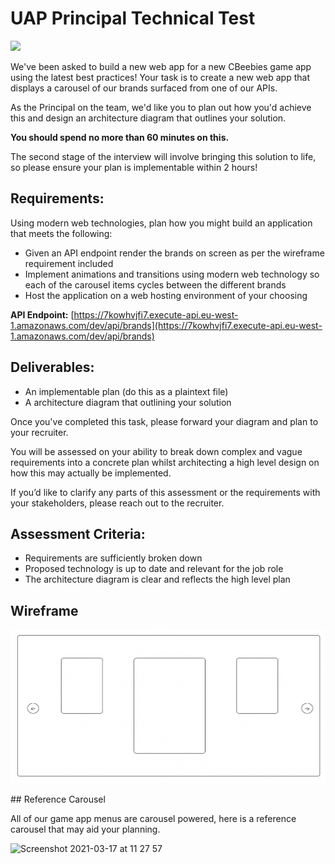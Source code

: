 # UAP Principal Technical Test

<img src="https://user-images.githubusercontent.com/1641689/111457583-49a97180-8710-11eb-9ec0-347c15823a87.png" width="200px">

We've been asked to build a new web app for a new CBeebies game app using the latest best practices! Your task is to create a new web app that displays a carousel of our brands surfaced from one of our APIs.

As the Principal on the team, we'd like you to plan out how you'd achieve this and design an architecture diagram that outlines your solution.

__You should spend no more than 60 minutes on this.__

The second stage of the interview will involve bringing this solution to life, so please ensure your plan is implementable within 2 hours!

## Requirements:

Using modern web technologies, plan how you might build an application that meets the following:

- Given an API endpoint render the brands on screen as per the wireframe requirement included
- Implement animations and transitions using modern web technology so each of the carousel items cycles between the different brands
- Host the application on a web hosting environment of your choosing 

**API Endpoint:** [https://7kowhvjfi7.execute-api.eu-west-1.amazonaws.com/dev/api/brands](https://7kowhvjfi7.execute-api.eu-west-1.amazonaws.com/dev/api/brands)


## Deliverables:

- An implementable plan (do this as a plaintext file)
- A architecture diagram that outlining your solution

Once you've completed this task, please forward your diagram and plan to your recruiter. 

You will be assessed on your ability to break down complex and vague requirements into a concrete plan whilst architecting a high level design on how this may actually be implemented. 

If you’d like to clarify any parts of this assessment or the requirements with your stakeholders, please reach out to the recruiter.

## Assessment Criteria:

- Requirements are sufficiently broken down
- Proposed technology is up to date and relevant for the job role 
- The architecture diagram is clear and reflects the high level plan 

## Wireframe

![Wireframe](./wireframe.png)

## Reference Carousel

All of our game app menus are carousel powered, here is a reference carousel that may aid your planning.

![Screenshot 2021-03-17 at 11 27 57](https://user-images.githubusercontent.com/1641689/111460421-ddc90800-8713-11eb-8c84-e997b76a6c83.png)

